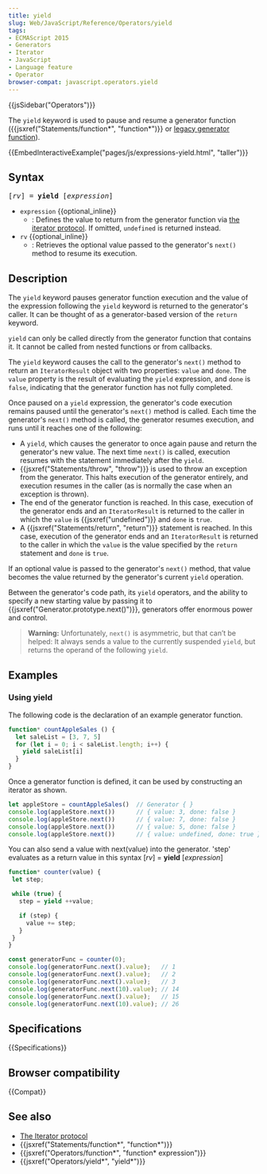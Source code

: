 ```yaml
---
title: yield
slug: Web/JavaScript/Reference/Operators/yield
tags:
- ECMAScript 2015
- Generators
- Iterator
- JavaScript
- Language feature
- Operator
browser-compat: javascript.operators.yield
---
```

{{jsSidebar("Operators")}}

The `yield` keyword is used to pause and resume a generator function
({{jsxref("Statements/function*", "function*")}} or
[legacy generator function](/en-US/docs/Archive/Web/JavaScript/Legacy_generator_function_statement)).

{{EmbedInteractiveExample("pages/js/expressions-yield.html", "taller")}}

## Syntax

<pre class="brush: js">[<var>rv</var>] = <strong>yield</strong> [<var>expression</var>]</pre>

- `expression` {{optional_inline}}
  - : Defines the value to return from the generator function via
    [the iterator protocol](/en-US/docs/Web/JavaScript/Reference/Iteration_protocols#The_iterator_protocol).
    If omitted, `undefined` is returned instead.
- `rv` {{optional_inline}}
  - : Retrieves the optional value passed to the generator's `next()` method to
    resume its execution.

## Description

The `yield` keyword pauses generator function execution and the value of the
expression following the `yield` keyword is returned to the generator's caller.
It can be thought of as a generator-based version of the `return` keyword.

`yield` can only be called directly from the generator function that contains
it. It cannot be called from nested functions or from callbacks.

The `yield` keyword causes the call to the generator's `next()` method to return
an `IteratorResult` object with two properties: `value` and `done`. The `value`
property is the result of evaluating the `yield` expression, and `done` is
`false`, indicating that the generator function has not fully completed.

Once paused on a `yield` expression, the generator's code execution remains
paused until the generator's `next()` method is called. Each time the
generator's `next()` method is called, the generator resumes execution, and runs
until it reaches one of the following:

- A `yield`, which causes the generator to once again pause and return the
  generator's new value. The next time `next()` is called, execution resumes
  with the statement immediately after the `yield`.
- {{jsxref("Statements/throw", "throw")}} is used to throw an
  exception from the generator. This halts execution of the generator entirely,
  and execution resumes in the caller (as is normally the case when an exception
  is thrown).
- The end of the generator function is reached. In this case, execution of the
  generator ends and an `IteratorResult` is returned to the caller in which the
  `value` is {{jsxref("undefined")}} and `done` is `true`.
- A {{jsxref("Statements/return", "return")}} statement is
  reached. In this case, execution of the generator ends and an `IteratorResult`
  is returned to the caller in which the `value` is the value specified by the
  `return` statement and `done` is `true`.

If an optional value is passed to the generator's `next()` method, that value
becomes the value returned by the generator's current `yield` operation.

Between the generator's code path, its `yield` operators, and the ability to
specify a new starting value by passing it to
{{jsxref("Generator.prototype.next()")}}, generators offer enormous
power and control.

> **Warning:** Unfortunately, `next()` is asymmetric, but that can’t be helped:
> It always sends a value to the currently suspended `yield`, but returns the
> operand of the following `yield`.

## Examples

### Using yield

The following code is the declaration of an example generator function.

```js
function* countAppleSales () {
  let saleList = [3, 7, 5]
  for (let i = 0; i < saleList.length; i++) {
    yield saleList[i]
  }
}
```

Once a generator function is defined, it can be used by constructing an iterator
as shown.

```js
let appleStore = countAppleSales()  // Generator { }
console.log(appleStore.next())      // { value: 3, done: false }
console.log(appleStore.next())      // { value: 7, done: false }
console.log(appleStore.next())      // { value: 5, done: false }
console.log(appleStore.next())      // { value: undefined, done: true }
```

You can also send a value with next(value) into the generator. 'step' evaluates
as a return value in this syntax \[<var>rv</var>] = **yield**
\[<var>expression</var>]

```js
function* counter(value) {
 let step;

 while (true) {
   step = yield ++value;

   if (step) {
     value += step;
   }
 }
}

const generatorFunc = counter(0);
console.log(generatorFunc.next().value);   // 1
console.log(generatorFunc.next().value);   // 2
console.log(generatorFunc.next().value);   // 3
console.log(generatorFunc.next(10).value); // 14
console.log(generatorFunc.next().value);   // 15
console.log(generatorFunc.next(10).value); // 26
```

## Specifications

{{Specifications}}

## Browser compatibility

{{Compat}}

## See also

- [The Iterator protocol](/en-US/docs/Web/JavaScript/Guide/The_Iterator_protocol)
- {{jsxref("Statements/function*", "function*")}}
- {{jsxref("Operators/function*", "function* expression")}}
- {{jsxref("Operators/yield*", "yield*")}}
